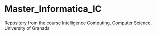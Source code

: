 # Master_Informatica_IC
Repository from the course Intelligence Computing, Computer Science, University of Granada 
